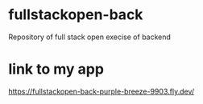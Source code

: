 # fullstackopen-back
Repository of full stack open execise of backend

# link to my app
https://fullstackopen-back-purple-breeze-9903.fly.dev/
